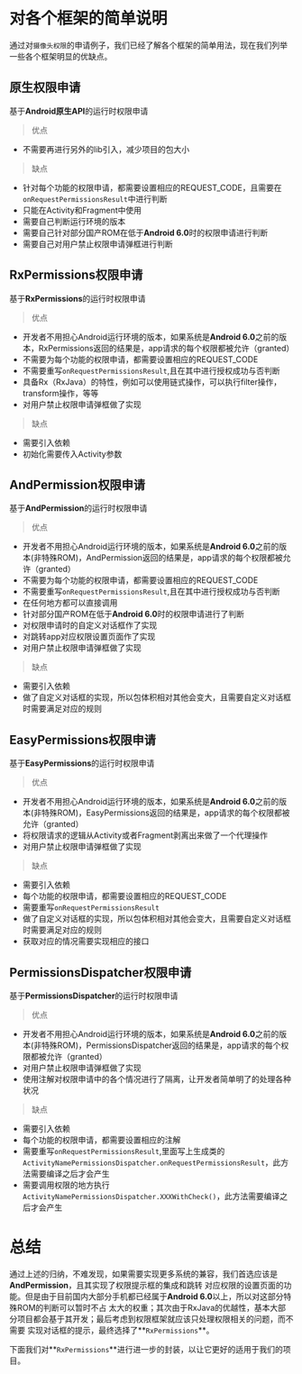 # 对各个框架的简单说明
通过对`摄像头权限`的申请例子，我们已经了解各个框架的简单用法，现在我们列举一些各个框架明显的优缺点。

## 原生权限申请
基于**Android原生API**的运行时权限申请

> 优点
+ 不需要再进行另外的lib引入，减少项目的包大小

> 缺点
+ 针对每个功能的权限申请，都需要设置相应的REQUEST_CODE，且需要在`onRequestPermissionsResult`中进行判断
+ 只能在Activity和Fragment中使用
+ 需要自己判断运行环境的版本
+ 需要自己针对部分国产ROM在低于**Android 6.0**时的权限申请进行判断
+ 需要自己对用户禁止权限申请弹框进行判断

## RxPermissions权限申请
基于**RxPermissions**的运行时权限申请

> 优点
+ 开发者不用担心Android运行环境的版本，如果系统是**Android 6.0**之前的版本，RxPermissions返回的结果是，app请求的每个权限都被允许（granted）
+ 不需要为每个功能的权限申请，都需要设置相应的REQUEST_CODE
+ 不需要重写`onRequestPermissionsResult`,且在其中进行授权成功与否判断
+ 具备Rx（RxJava）的特性，例如可以使用链式操作，可以执行filter操作，transform操作，等等
+ 对用户禁止权限申请弹框做了实现

> 缺点
+ 需要引入依赖
+ 初始化需要传入Activity参数

## AndPermission权限申请
基于**AndPermission**的运行时权限申请

> 优点
+ 开发者不用担心Android运行环境的版本，如果系统是**Android 6.0**之前的版本(非特殊ROM)，AndPermission返回的结果是，app请求的每个权限都被允许（granted）
+ 不需要为每个功能的权限申请，都需要设置相应的REQUEST_CODE
+ 不需要重写`onRequestPermissionsResult`,且在其中进行授权成功与否判断
+ 在任何地方都可以直接调用
+ 针对部分国产ROM在低于**Android 6.0**时的权限申请进行了判断
+ 对权限申请时的自定义对话框作了实现
+ 对跳转app对应权限设置页面作了实现
+ 对用户禁止权限申请弹框做了实现

> 缺点
+ 需要引入依赖
+ 做了自定义对话框的实现，所以包体积相对其他会变大，且需要自定义对话框时需要满足对应的规则

## EasyPermissions权限申请
基于**EasyPermissions**的运行时权限申请

> 优点
+ 开发者不用担心Android运行环境的版本，如果系统是**Android 6.0**之前的版本(非特殊ROM)，EasyPermissions返回的结果是，app请求的每个权限都被允许（granted）
+ 将权限请求的逻辑从Activity或者Fragment剥离出来做了一个代理操作
+ 对用户禁止权限申请弹框做了实现

> 缺点
+ 需要引入依赖
+ 每个功能的权限申请，都需要设置相应的REQUEST_CODE
+ 需要重写`onRequestPermissionsResult`
+ 做了自定义对话框的实现，所以包体积相对其他会变大，且需要自定义对话框时需要满足对应的规则
+ 获取对应的情况需要实现相应的接口

## PermissionsDispatcher权限申请
基于**PermissionsDispatcher**的运行时权限申请

> 优点
+ 开发者不用担心Android运行环境的版本，如果系统是**Android 6.0**之前的版本(非特殊ROM)，PermissionsDispatcher返回的结果是，app请求的每个权限都被允许（granted）
+ 对用户禁止权限申请弹框做了实现
+ 使用注解对权限申请中的各个情况进行了隔离，让开发者简单明了的处理各种状况

> 缺点
+ 需要引入依赖
+ 每个功能的权限申请，都需要设置相应的注解
+ 需要重写`onRequestPermissionsResult`,里面写上生成类的`ActivityNamePermissionsDispatcher.onRequestPermissionsResult`，此方法需要编译之后才会产生
+ 需要调用权限的地方执行`ActivityNamePermissionsDispatcher.XXXWithCheck()`，此方法需要编译之后才会产生


# 总结
通过上述的归纳，不难发现，如果需要实现更多系统的兼容，我们首选应该是**AndPermission**，且其实现了权限提示框的集成和跳转
对应权限的设置页面的功能。但是由于目前国内大部分手机都已经属于**Android 6.0**以上，所以对这部分特殊ROM的判断可以暂时不占
太大的权重；其次由于RxJava的优越性，基本大部分项目都会基于其开发；最后考虑到权限框架就应该只处理权限相关的问题，而不需要
实现对话框的提示，最终选择了**`RxPermissions`**。

下面我们对**`RxPermissions`**进行进一步的封装，以让它更好的适用于我们的项目。
